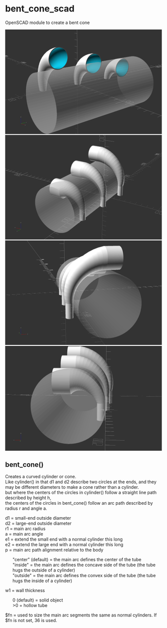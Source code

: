 # bent_cone_scad
OpenSCAD module to create a bent cone

![](bent_cone_demo.png)
![](bent_cone_demo_1.png)
![](bent_cone_demo_2.png)
![](bent_cone_demo_3.png)

## bent_cone()
Creates a curved cylinder or cone.  
Like cylinder() in that d1 and d2 describe two circles at the ends, and they may be different diameters to make a cone rather than a cylinder.  
but where the centers of the circles in cylinder() follow a straight line path described by height h,  
the centers of the circles in bent_cone() follow an arc path described by radius r and angle a.

d1 = small-end outside diameter  
d2 = large-end outside diameter  
r1 = main arc radius  
a = main arc angle  
e1 = extend the small end with a normal cylinder this long  
e2 = extend the large end with a normal cylinder this long  
p = main arc path alignment relative to the body  
<ul>
"center" (default) = the main arc defines the center of the tube<br>
"inside" = the main arc defines the concave side of the tube (the tube hugs the outside of a cylinder)<br>
"outside" = the main arc defines the convex side of the tube (the tube hugs the inside of a cylinder)
</ul>
w1 = wall thickness
<ul>
0 (default) = solid object<br>
>0 = hollow tube
</ul>
$fn = used to size the main arc segments the same as normal cylinders. If $fn is not set, 36 is used.
